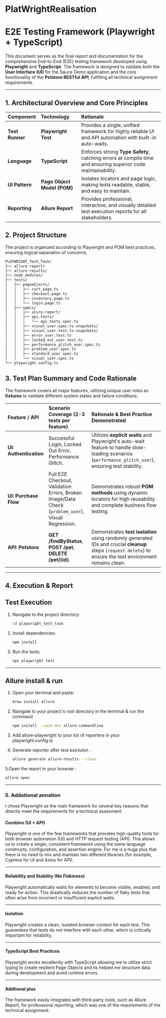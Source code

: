 # PlatWrightRealisation

# E2E Testing Framework (Playwright + TypeScript)

This document serves as the final report and documentation for the comprehensive End-to-End (E2E) testing framework developed using **Playwright** and **TypeScript**. The framework is designed to validate both the **User Interface (UI)** for the Sauce Demo application and the core functionality of the **Petstore RESTful API**, fulfilling all technical assignment requirements.

---

## 1. Architectural Overview and Core Principles

| Component | Technology | Rationale |
| :--- | :--- | :--- |
| **Test Runner** | **Playwright Test** | Provides a single, unified framework for highly reliable UI and API automation with built-in auto-waits. |
| **Language** | **TypeScript** | Enforces strong **Type Safety**, catching errors at compile time and ensuring superior code maintainability. |
| **UI Pattern** | **Page Object Model (POM)** | Isolates locators and page logic, making tests readable, stable, and easy to maintain. |
| **Reporting** | **Allure Report** | Provides professional, interactive, and visually detailed test execution reports for all stakeholders. |


## 2.  Project Structure

The project is organized according to Playwright and POM best practices, ensuring logical separation of concerns.





```bash
PLAYWRIGHT_Tech_Task/
├── allure-report/              
├── allure-results/              
├── node_modules/
├── tests/
│   ├── pageobjects/           
│   │   ├── cart.page.ts
│   │   ├── checkout.page.ts
│   │   ├── inventary.page.ts
│   │   └── login.page.ts
│   ├── specs/
│   │   ├── alure-report/                 
│   │   ├── api.tests/
│   │   │   └── api.tests.spec.ts
│   │   ├── visual_user.spec.ts-snapshots/
│   │   ├── visual_user.test.ts-snapshots/ 
│   │   ├── error_user.test.ts
│   │   ├── locked_out_user.test.ts
│   │   ├── performance_glitch_user.spec.ts
│   │   ├── problem_user.spec.ts
│   │   ├── standard_user.spec.ts
│   │   └── visual_user.spec.ts  
└── playwright.config.ts         
```






## 3. Test Plan Summary and Code Rationale

The framework covers all major features, utilizing unique user roles as **fixtures** to validate different system states and failure conditions.

| Feature / API | Scenario Coverage (2-3 tests per feature) | Rationale & Best Practice Demonstrated |
| :--- | :--- | :--- |
| **UI: Authentication** | Successful Login, Locked Out Error, Performance Glitch. | Utilizes **explicit waits** and Playwright's auto-wait feature to handle slow-loading scenarios (`performance_glitch_user`), ensuring test stability. |
| **UI: Purchase Flow** | Full E2E Checkout, Validation Errors, Broken Image/Data Check (`problem_user`), Visual Regression. | Demonstrates robust **POM methods** using dynamic locators for high reusability and complete business flow testing. |
| **API: Petstore** | **GET /findByStatus**, **POST /pet**, **DELETE /pet/{id}**. | Demonstrates **test isolation** using randomly generated IDs and crucial **cleanup** steps (`request.delete`) to ensure the test environment remains clean. |

---

## 4. Execution & Report

## Test Execution

1. Navigate to the project directory:

   ```bash
   cd playwright_test_task
   ```

2. Install dependencies:

   ```bash
   npm install
   ```

3. Run the tests:

   ```bash
   npx playwright test
   ```

---
## Allure install & run

1. Open your terminal and paste:

   ```bash
   brew install allure
   ```



2. Navigate to your project's root directory in the terminal & run the command 

   ```bash
   npm install --save-dev allure-commandline
   ```

3. Add allure-playwright to your list of reporters in your playwright.config.ts
4. Generate reporter after test exictuion : 

   ```bash
   allure generate allure-results --clean
   ```

5.Open the report in your browser : 

   ```bash
   allure open
   ```


---

### 5. Addational annation 

I chose Playwright as the main framework for several key reasons that directly meet the requirements for a  technical assesment:
#### Combine (UI + API)
Playwright is one of the few frameworks that provides high-quality tools for both browser automation (UI) and HTTP request testing (API). This allows us to create a single, consistent framework using the same language constructs, configuration, and assertion engine.
For me is a huge plus that there is no need to mix and maintain two different libraries (for example, Cypress for UI and Axios for API).

---
#### Reliability and Stability (No Flakiness)
Playwright automatically waits for elements to become visible, enabled, and ready for action. This drastically reduces the number of flaky tests that often arise from incorrect or insufficient explicit waits.

----
#### Isolation
Playwright creates a clean, isolated browser context for each test. This guarantees that tests do not interfere with each other, which is critically important for reliability.


----

#### TypeScript Best Practices
Playwright works excellently with TypeScript  allowing me to utilize strict typing to create resilient Page Objects and tis helped me structure data during development and avoid runtime errors.

----
#### Addtional plus 
The framework easily integrates with third-party tools, such as Allure Report, for professional reporting, which was one of the requirements of the technical assignment.

